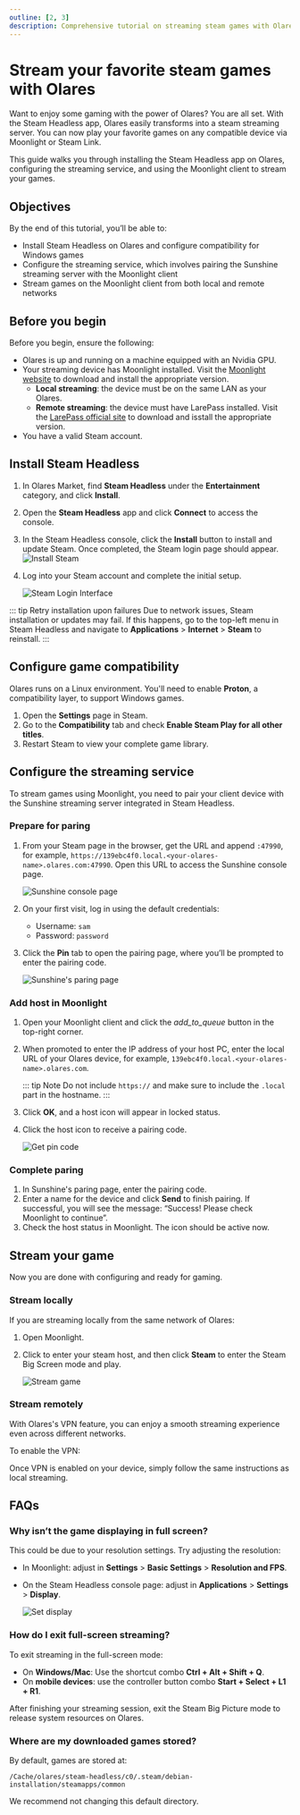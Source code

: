 ```yaml
---
outline: [2, 3]
description: Comprehensive tutorial on streaming steam games with Olares. Learn to install Steam Headless, configure the streaming service, and stream games on Moonlight from both local and remote networks.
---
```


# Stream your favorite steam games with Olares

Want to enjoy some gaming with the power of Olares? You are all set. With the Steam Headless app, Olares easily transforms into a steam streaming server. You can now play your favorite games on any compatible device via Moonlight or Steam Link.

This guide walks you through installing the Steam Headless app on Olares, configuring the streaming service, and using the Moonlight client to stream your games.


## Objectives

By the end of this tutorial, you’ll be able to:

- Install Steam Headless on Olares and configure compatibility for Windows games
- Configure the streaming service, which involves pairing the Sunshine streaming server with the Moonlight client
- Stream games on the Moonlight client from both local and remote networks

## Before you begin 

Before you begin, ensure the following:

- Olares is up and running on a machine equipped with an Nvidia GPU.
- Your streaming device has Moonlight installed. Visit the [Moonlight website](https://moonlight-stream.org/) to download and install the appropriate version.
  - **Local streaming**: the device must be on the same LAN as your Olares.  
  - **Remote streaming**: the device must have LarePass installed. Visit the [LarePass official site](https://www.joinolares.cn/larepass) to download and isstall the appropriate version.
- You have a valid Steam account.

## Install Steam Headless

1. In Olares Market, find **Steam Headless** under the **Entertainment** category, and click **Install**.  
2. Open the **Steam Headless** app and click **Connect** to access the console.
3. In the Steam Headless console, click the **Install** button to install and update Steam. Once completed, the Steam login page should appear.
   ![Install Steam](/images/manual/tutorials/install-steam-client.png#bordered)

4. Log into your Steam account and complete the initial setup.

   ![Steam Login Interface](/images/manual/tutorials/steam-login.png#bordered)

::: tip Retry installation upon failures
Due to network issues, Steam installation or updates may fail. If this happens, go to the top-left menu in Steam Headless and navigate to **Applications** > **Internet** > **Steam** to reinstall.
:::

## Configure game compatibility

Olares runs on a Linux environment. You'll need to enable **Proton**, a compatibility layer, to support Windows games.

1. Open the **Settings** page in Steam.  
2. Go to the **Compatibility** tab and check **Enable Steam Play for all other titles**.  
3. Restart Steam to view your complete game library.  

## Configure the streaming service

To stream games using Moonlight, you need to pair your client device with the Sunshine streaming server integrated in Steam Headless. 

### Prepare for paring

1. From your Steam page in the browser, get the URL and append `:47990`, for example, `https://139ebc4f0.local.<your-olares-name>.olares.com:47990`. Open this URL to access the Sunshine console page.

   ![Sunshine console page](/images/manual/tutorials/access-sunshine.png#bordered)

2. On your first visit, log in using the default credentials:  
   - Username: `sam`  
   - Password: `password` 

3. Click the **Pin** tab to open the pairing page, where you’ll be prompted to enter the pairing code.
   
   ![Sunshine's paring page](/images/manual/tutorials/pin-sunshine.png#bordered)


### Add host in Moonlight

1. Open your Moonlight client and click the <i class="material-symbols-outlined">add_to_queue</i> button in the top-right corner.

2. When promoted to enter the IP address of your host PC, enter the local URL of your Olares device, for example, `139ebc4f0.local.<your-olares-name>.olares.com`.

   ::: tip Note
   Do not include `https://` and make sure to include the `.local` part in the hostname.
   ::: 

3. Click **OK**, and a host icon will appear in locked status.
4. Click the host icon to receive a pairing code.

   ![Get pin code](/images/manual/tutorials/get-pin-code.png#bordered)

### Complete paring

1. In Sunshine's paring page, enter the pairing code.
2. Enter a name for the device and click **Send** to finish pairing. If successful, you will see the message: “Success! Please check Moonlight to continue”.
3. Check the host status in Moonlight. The icon should be active now. 

## Stream your game

Now you are done with configuring and ready for gaming. 

### Stream locally 

If you are streaming locally from the same network of Olares:

1. Open Moonlight.
2. Click to enter your steam host, and then click **Steam** to enter the Steam Big Screen mode and play. 

   ![Stream game](/images/manual/tutorials/stream-success.png#bordered)

### Stream remotely 

With Olares's VPN feature, you can enjoy a smooth streaming experience even across different networks.

To enable the VPN:

<!--@include: ./remote.reusables.md{4,21}-->

Once VPN is enabled on your device, simply follow the same instructions as local streaming.

## FAQs

### Why isn’t the game displaying in full screen?

This could be due to your resolution settings. Try adjusting the resolution:
- In Moonlight: adjust in **Settings** > **Basic Settings** > **Resolution and FPS**.
- On the Steam Headless console page: adjust in **Applications** > **Settings** > **Display**.  
  
  ![Set display](/images/manual/tutorials/set-steam-display.png#bordered)

### How do I exit full-screen streaming?

To exit streaming in the full-screen mode:
- On **Windows/Mac**: Use the shortcut combo **Ctrl + Alt + Shift + Q**.  
- On **mobile devices**: use the controller button combo **Start + Select + L1 + R1**.  

After finishing your streaming session, exit the Steam Big Picture mode to release system resources on Olares.

### Where are my downloaded games stored?

By default, games are stored at: 

`/Cache/olares/steam-headless/c0/.steam/debian-installation/steamapps/common`

We recommend not changing this default directory.






 



